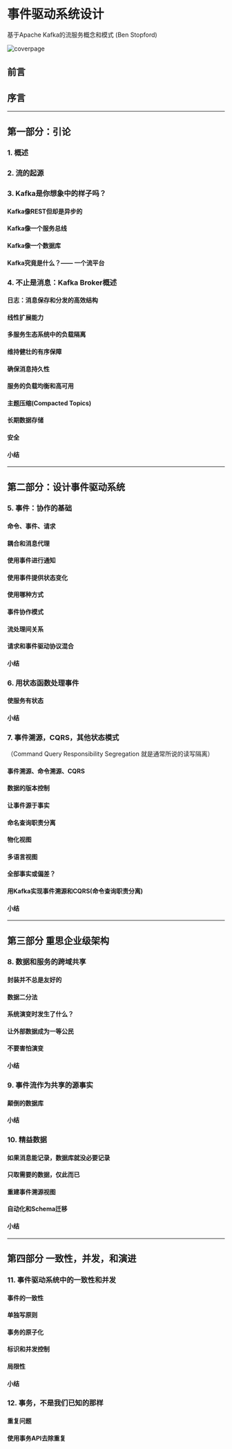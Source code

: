 # 事件驱动系统设计

基于Apache Kafka的流服务概念和模式 (Ben Stopford)

![coverpage](E:\GIT_new\Desigining_Event_Driven_Systems\coverpage.png) 

## 前言

## 序言

------

## 第一部分：引论

### 1. 概述

### 2.  流的起源

### 3. Kafka是你想象中的样子吗？

#### 	Kafka像REST但却是异步的

#### 	Kafka像一个服务总线

#### 	Kafka像一个数据库

#### 	Kafka究竟是什么？—— 一个流平台

### 4. 不止是消息：Kafka Broker概述

#### 	日志：消息保存和分发的高效结构

#### 	线性扩展能力

#### 	多服务生态系统中的负载隔离

#### 	维持健壮的有序保障

#### 	确保消息持久性

#### 	服务的负载均衡和高可用

#### 	主题压缩(Compacted Topics)

#### 	长期数据存储

#### 	安全

#### 	小结

------

## 第二部分：设计事件驱动系统

### 5. 事件：协作的基础

#### 	命令、事件、请求

#### 	耦合和消息代理

#### 	使用事件进行通知

#### 	使用事件提供状态变化

#### 	使用哪种方式

#### 	事件协作模式

#### 	流处理间关系

#### 	请求和事件驱动协议混合

#### 	小结

### 6. 用状态函数处理事件

#### 	使服务有状态

#### 	小结

### 7.  事件溯源，CQRS，其他状态模式

（Command Query Responsibility Segregation 就是通常所说的读写隔离）

#### 	事件溯源、命令溯源、CQRS

#### 	数据的版本控制

#### 	让事件源于事实

#### 	命名查询职责分离

#### 	物化视图

#### 	多语言视图

#### 	全部事实或偏差？

#### 	用Kafka实现事件溯源和CQRS(命令查询职责分离)

#### 	小结

------

## 第三部分  重思企业级架构

### 8. 数据和服务的跨域共享

#### 	封装并不总是友好的

#### 	数据二分法

#### 	系统演变时发生了什么？

#### 	让外部数据成为一等公民

#### 	不要害怕演变

#### 	小结

### 9. 事件流作为共享的源事实

#### 	颠倒的数据库

#### 	小结

### 10. 精益数据

#### 	如果消息能记录，数据库就没必要记录

#### 	只取需要的数据，仅此而已

#### 	重建事件溯源视图

#### 	自动化和Schema迁移

#### 	小结

------

## 第四部分 一致性，并发，和演进

### 11. 事件驱动系统中的一致性和并发

#### 	事件的一致性

#### 	单独写原则

#### 	事务的原子化

#### 	标识和并发控制

#### 	局限性

#### 	小结

### 12. 事务，不是我们已知的那样

#### 	重复问题

#### 	使用事务API去除重复

​	